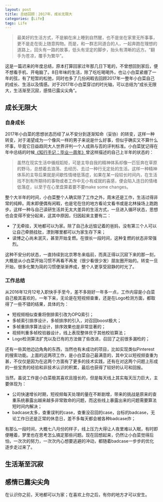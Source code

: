 ```yaml
---
layout: post
title: 总结回顾：2017年，成长无限大
categories: [Life]
tags: Life
---
```


> 最美好的生活方式，不是躺在床上睡到自然醒，也不是坐在家里无所事事，更不是走在街上随意购物。而是，和一群志同道合的人，一起奔跑在理想的道路上，回头有一路的故事，低头有坚定的脚步，抬头有清晰的远方。“翻手为苍凉，覆手为繁华”。

这是一篇迟来的年度总结，原本打算回家过年那几日下笔的，不曾想回到家后，便不想看手机、开电脑了。8日年味的生活，除了吃吃喝喝外，也让小白菜紧绷了一年的弦，有了短暂的松弛，同时也多了几份闲暇去回顾2017年一整年小白菜自己的成长、生活以及情感。对于2017年小白菜穿过的时光轴，可以总结为“成长无限大，生活渐至沉寂，感情已露尖尖角”。

## 成长无限大

### 自身成长

2017年小白菜的思想状态历经了从不安分到逐渐知命（妥协）的转变，这样一种转变，对于渴望成为一个像风一样的男子来说是什么好事，但似乎确实又不算什么坏事，毕竟它日益趋同大人世界评判一个人成熟与否的评判标准。小白菜犹记得在年中总结的时候[《知行手记：毕业一周年》](http://yongyuan.name/blog/graduate-after-one-year.html)曾这样描述的自己上半年的状态的：

> 虽然在现实生活中循规蹈矩，可是主导自我的精神体系却像一匹狂奔在草原的野马，总想着去浪荡、去经历、去过一种行无定处的生活。这样一种精神体系的主导后果就是间歇性情绪低落症，如果在某一段较长时间内，在生活找不到有所期待的事物或者工作中无小有成就的喜感，便会陷入连日的情绪低落症，以至于在心里盘算着要不要make some changes。

整个大半年的时间，小白菜整个人确实除了工作之外，周末还是工作，生活过得非常的纯粹。周末即便偶有闲暇，也是宅在住的地方看论文看书或是北林操场上跑跑步。这样一种与自己读研生活并无太大差异的生活方式，一旦进入循环状态，思想也会变得不安分起来，这其中原因，归因起来主要有二：

- 了无牵挂，天地都可以为家。除了自己永远惦记着的爸妈，没有第三个人可以让自己牵肠挂肚，漂到哪里都可以为家生存下来；
- 读博之心尚未泯灭，甚至开始复燃。在很长一段时间，这种复燃的状态非常强烈。

这种不安分的状态，一直持续到北京寒冬来临前，而真正得以沉寂下来的那一刻，大概是从小白菜开始习惯不再看不再发（很少看很少发）朋友圈开始的。转变一旦开始，很多化繁为简的习惯便渐渐养成，整个人更享受寂静的时光了。

### 工作总结

从2016年12月12号入职快手手至今，差不多刚好一年多一点，工作内容是小白菜自己极其喜欢的，一年下来，无论是在短视频查重，还是在Logo检测方面，都取得了一些不错的结果，具体的为：

- 短视频相似查重将倒排索引改为OPQ索引；
- 多帧索引排序设计，多帧排序的引入，对召回boost极大；
- 多帧重排序算法设计，排序效果也是非常显著的；
- 视频判重多帧校验器设计，线上表现整体优于其他校验算法；
- Logo检测算法扩充以及已有的方法做了些改进，召回了之前很多漏检的；

还有一些其他边边角角的东西，当然也有未成功的项目，比如实现类似Pinterest的搜索功能。上面的这两项工作，是小白菜自己最满意的，其中又以短视频查重为甚，不仅仅是因为在这两个方面有了更多的技术实践，还有在对这两个问题上形成的一些宝贵的经验和非技术认识的积累，最后也获得了较好的认可和回报。

当然，虽说工作是小白菜极其喜欢且擅长的，但是每天线上其实每天压力巨大，主要体现为：

- 公司快速增长时期，短视频每天处理的量在不断剧增，带来的挑战是原来的查重系统暴露出越来越多非常致命的问题，而这些线上暴露出来的问题需要算法短时间内解决；
- badcase太多，查重误判的case，查重没召回的case，台标的badcase，无论工作日还是正常的休息日，差不多每天都会被各种badcase炸；

有那么一段时间，大概七八月份的样子，线上压力大得让人夜里难以入眠，有时即便睡着，梦里也在思考怎么搞定那些问题。现在回想起来，仍然让小白菜觉得后怕，一次次的努力，一次次内心想要逃避的冲动，都随着badcase一步步的优化逐步走过来了。

## 生活渐至沉寂


## 感情已露尖尖角

在认识你之前，天地都可以为家；在喜欢上你之后，有你的地方才可以安生。